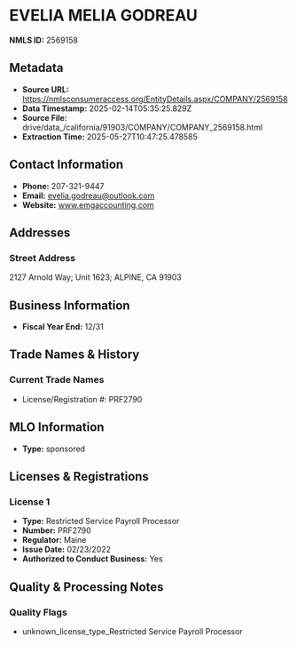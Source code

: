 # EVELIA MELIA GODREAU

**NMLS ID:** 2569158

## Metadata
- **Source URL:** https://nmlsconsumeraccess.org/EntityDetails.aspx/COMPANY/2569158
- **Data Timestamp:** 2025-02-14T05:35:25.829Z
- **Source File:** drive/data_/california/91903/COMPANY/COMPANY_2569158.html
- **Extraction Time:** 2025-05-27T10:47:25.478585

## Contact Information
- **Phone:** 207-321-9447
- **Email:** evelia.godreau@outlook.com
- **Website:** www.emgaccounting.com

## Addresses
### Street Address
2127 Arnold Way; Unit 1623; ALPINE, CA 91903

## Business Information
- **Fiscal Year End:** 12/31

## Trade Names & History
### Current Trade Names
- License/Registration #: PRF2790

## MLO Information
- **Type:** sponsored

## Licenses & Registrations

### License 1
- **Type:** Restricted Service Payroll Processor
- **Number:** PRF2790
- **Regulator:** Maine
- **Issue Date:** 02/23/2022
- **Authorized to Conduct Business:** Yes

## Quality & Processing Notes
### Quality Flags
- unknown_license_type_Restricted Service Payroll Processor
